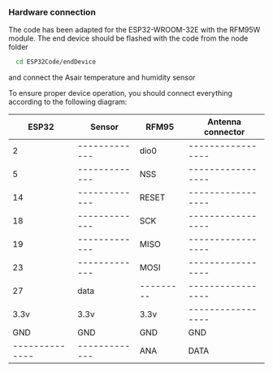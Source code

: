 ### Hardware connection

The code has been adapted for the ESP32-WROOM-32E with the RFM95W module. 
The end device should be flashed with the code from the node folder

```bash
  cd ESP32Code/endDevice
```
and connect the Asair temperature and humidity sensor

To ensure proper device operation, you should connect everything according to the following diagram: 

|    ESP32     |    Sensor   |  RFM95  |Antenna connector|
|--------------|-------------|---------|-----------------|
|      2       |-------------|  dio0   |-----------------|
|      5       |-------------|  NSS    |-----------------|
|     14       |-------------|  RESET  |-----------------|
|     18       |-------------|  SCK    |-----------------|
|     19       |-------------|  MISO   |-----------------|
|     23       |-------------|  MOSI   |-----------------|
|     27       |    data     |---------|-----------------|
|    3.3v      |    3.3v     |  3.3v   |-----------------|
|     GND      |    GND      |   GND   |       GND       |
|--------------|-------------|   ANA   |      DATA       |
